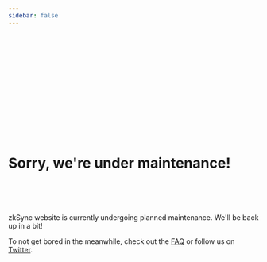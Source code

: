 ```yaml
---
sidebar: false
---
```


<br>
<br>
<br>
<br>
<br>
<br>
<br>
<br>
<br>
<br>
<br>
<br>

# Sorry, we're under maintenance!

<br>
<br>
<br>

zkSync website is currently undergoing planned maintenance. We'll be back up in a bit!

To not get bored in the meanwhile, check out the [FAQ](/faq/) or follow us on [Twitter](https://twitter.com/the_matter_labs).